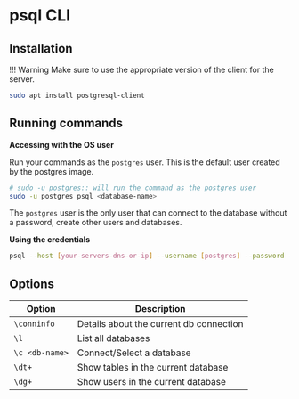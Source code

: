 # psql CLI 

## Installation

!!! Warning Make sure to use the appropriate version of the client for the server.

```bash
sudo apt install postgresql-client
```

## Running commands

**Accessing with the OS user**

Run your commands as the `postgres` user. This is the default user created by the postgres image. 

```bash
# sudo -u postgres:: will run the command as the postgres user
sudo -u postgres psql <database-name>
```
The `postgres` user is the only user that can connect to the database without a password, create other users and databases. 
  
**Using the credentials**

```bash
psql --host [your-servers-dns-or-ip] --username [postgres] --password --dbname [template1]
```


## Options

| Option | Description |
| --- | --- |
| `\conninfo`  | Details about the current db connection  |
| `\l`  | List all databases |
| `\c <db-name>`  | Connect/Select a database  |
| `\dt+`  | Show tables in the current database  |
| `\dg+`  | Show users in the current database  |

